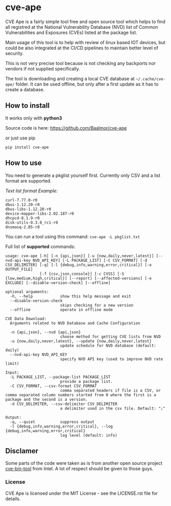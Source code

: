 # cve-ape
CVE Ape is a fairly simple tool free and open source tool which helps to find all registred at the National Vulnerability Database (NVD) list of Common Vulnerabilities and Exposures (CVEs) listed at the package list.

Main usage of this tool is to help with review of linux based IOT devices, but could be also integrated at the CI/CD pipelines to maintain better level of security.

This is not very precise tool because is not checking any backports nor vendors if not supplied specifically.

The tool is downloading and creating a local CVE database at `~/.cache/cve-ape/` folder. It can be used offline, but only after a first update as it has to create a database.

## How to install 

It works only with **python3**

Source code is here: https://github.com/Baalmor/cve-ape

or just use pip

```pip install cve-ape```

## How to use
You need to generate a pkglist yourself first. Currently only CSV and a list format are supported. 

*Text list format Example:*
```
curl-7.77.0-r0
dbus-1.12.20-r0
dbus-libs-1.12.20-r0
device-mapper-libs-2.02.187-r0
dhcpcd-8.1.9-r0
disk-utils-0.3.0_rc1-r0
dnsmasq-2.85-r0
```
You can run a tool using this command:
`cve-ape -L pkglist.txt`

Full list of **supported** commands: 
```commandline
usage: cve-ape [-h] [-n {api,json}] [-u {now,daily,never,latest}] [--nvd-api-key NVD_API_KEY] [-L PACKAGE_LIST] [-C CSV_FORMAT] [-d CSV_DELIMITER] [-q] [-l {debug,info,warning,error,critical}] [-o OUTPUT_FILE]
               [-f {csv,json,console}] [-c CVSS] [-S {low,medium,high,critical}] [--report] [--affected-versions] [-e EXCLUDE] [--disable-version-check] [--offline]

optional arguments:
  -h, --help            show this help message and exit
  --disable-version-check
                        skips checking for a new version
  --offline             operate in offline mode

CVE Data Download:
  Arguments related to NVD Database and Cache Configuration

  -n {api,json}, --nvd {api,json}
                        choose method for getting CVE lists from NVD
  -u {now,daily,never,latest}, --update {now,daily,never,latest}
                        update schedule for NVD database (default: daily)
  --nvd-api-key NVD_API_KEY
                        specify NVD API key (used to improve NVD rate limit)

Input:
  -L PACKAGE_LIST, --package-list PACKAGE_LIST
                        provide a package list.
  -C CSV_FORMAT, --csv-format CSV_FORMAT
                        comma separated headers if file is a CSV, or comma separated column numbers started from 0 where the first is a package and the second is a version.
  -d CSV_DELIMITER, --csv-delimiter CSV_DELIMITER
                        a delimiter used in the csv file. Default: ";"

Output:
  -q, --quiet           suppress output
  -l {debug,info,warning,error,critical}, --log {debug,info,warning,error,critical}
                        log level (default: info)
```

## Disclamer
Some parts of the code were taken as is from another open source project [cve-bin-tool](https://github.com/intel/cve-bin-tool) from Intel. A lot of respect should be given to those guys.
### License
CVE Ape is licensed under the MIT License - see the LICENSE.rst file for details. 
